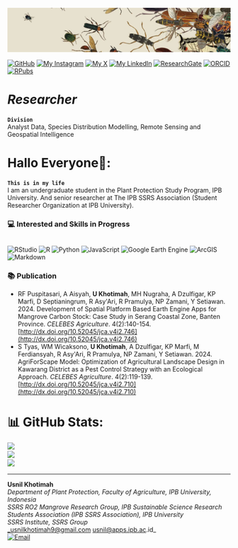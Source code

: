 <p align="center" style="margin-bottom: 1px;">
  <img src="BG usnil.png" alt="BG usnil.png" width="100%" style="max-height: 100px; object-fit: cover;"/>
 <p
   
[![GitHub](https://img.shields.io/badge/GitHub-UsnilKhotimah-darkgrey?style=social&logo=github&logoColor=black)](https://github.com/UsnilKhotimah)   [![My Instagram](https://img.shields.io/badge/My-Instagram-DD2A7B?style=flat&logo=instagram&logoColor=DD2A7B&labelColor=444444)](https://instagram.com/hsnilkh)  [![My X](https://img.shields.io/badge/My-X-000000?style=flat&logo=twitter&logoColor=white&labelColor=444444)](https://x.com/14Husnil)   [![My LinkedIn](https://img.shields.io/badge/My-LinkedIn-0077B5?style=flat&logo=linkedin&logoColor=white&labelColor=444444)](https://linkedin.com/in/usmil-khotimah)   [![ResearchGate](https://img.shields.io/badge/ResearchGate-00CCBB?style=flat&logo=ResearchGate&logoColor=white)](https://www.researchgate.net/profile/Usnil-Khotimah/publications)   [![ORCID](https://img.shields.io/badge/ORCID-A6CE39?style=flat&logo=orcid&logoColor=white)](https://orcid.org/0009-0001-8710-2901)   [![RPubs](https://img.shields.io/badge/RPubs-276DC3?style=flat&logo=r&logoColor=white)](https://rpubs.com/usnilkhotimah24)   


# *Researcher*
**`Division`**
<br /> Analyst Data, Species Distribution Modelling, Remote Sensing and Geospatial Intelligence  


# Hallo Everyone👋:
**`This is in my life`**
<br /> I am an undergraduate student in the Plant Protection Study Program, IPB University. And senior researcher at The IPB SSRS Association (Student Researcher Organization at IPB University).


### 💻 Interested and Skills in Progress
<br /> ![RStudio](https://img.shields.io/badge/RStudio-75AADB?style=for-the-badge&logo=r&logoColor=white)
![R](https://img.shields.io/badge/R-276DC3?style=for-the-badge&logo=rstudioide&logoColor=white)
![Python](https://img.shields.io/badge/python-3776AB?style=for-the-badge&logo=python&logoColor=FFD700)
![JavaScript](https://img.shields.io/badge/javascript-black?style=for-the-badge&logo=javascript&logoColor=FFD700)
![Google Earth Engine](https://img.shields.io/badge/Google%20Earth%20Engine-34A853?style=for-the-badge&logo=googleearthengine&logoColor=white)
![ArcGIS](https://img.shields.io/badge/ArcGIS-4479A1?style=for-the-badge&logo=esri&logoColor=white)
![Markdown](https://img.shields.io/badge/MARKDOWN-3C3C3D?style=for-the-badge&logo=markdown&logoColor=white)

### 📚 Publication
- RF Puspitasari, A Aisyah, **U Khotimah**, MH Nugraha, A Dzulfigar, KP Marfi, D Septianingrum, R Asy'Ari, R Pramulya, NP Zamani, Y Setiawan. 2024. Development of Spatial Platform Based Earth Engine Apps for Mangrove Carbon Stock: Case Study in Serang Coastal Zone, Banten Province. *CELEBES Agriculture*. 4(2):140-154. [http://dx.doi.org/10.52045/jca.v4i2.746](http://dx.doi.org/10.52045/jca.v4i2.746)
- S Tyas, WM Wicaksono, **U Khotimah**, A Dzulfigar, KP Marfi, M Ferdiansyah, R Asy'Ari, R Pramulya, NP Zamani, Y Setiawan. 2024. AgriForScape Model: Optimization of Agricultural Landscape Design in Kawarang District as a Pest Control Strategy with an Ecological Approach. *CELEBES Agriculture*. 4(2):119-139. [http://dx.doi.org/10.52045/jca.v4i2.710](http://dx.doi.org/10.52045/jca.v4i2.710)


# 📊 GitHub Stats:
![](https://github-readme-stats.vercel.app/api?username=UsnilKhotimah&theme=shadow_pink&hide_border=false&include_all_commits=true&count_private=true)<br/>
![](https://github-readme-streak-stats.herokuapp.com/?user=UsnilKhotimah&theme=shadow_pink&hide_border=false)<br/>
![](https://github-readme-stats.vercel.app/api/top-langs/?username=UsnilKhotimah&theme=shadow_pink&hide_border=false&include_all_commits=true&count_private=true&layout=compact)

________________________________________________________________________________________________________________________________________________________
**Usnil Khotimah**
<br /> _Department of Plant Protection, Faculty of Agriculture, IPB University, Indonesia_
<br /> _SSRS RO2 Mangrove Research Group, IPB Sustainable Science Research Students Association (IPB SSRS Association), IPB University_
<br /> _SSRS Institute, SSRS Group_
<br /> _usnilkhotimah9@gmail.com   usnil@apps.ipb.ac.id_
<br /> [![Email](https://img.shields.io/badge/Email-D14836?style=flat&logo=gmail&logoColor=white)](mailto:usnilkhotimah9@gmail.com)
